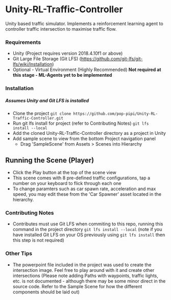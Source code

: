 # Unity-RL-Traffic-Controller
Unity based traffic simulator. Implements a reinforcement learning agent to controller traffic intersection to maximise traffic flow.

### Requirements
* Unity (Project requires version 2018.4.10f1 or above)
* Git Large File Storage (Git LFS) (https://github.com/git-lfs/git-lfs/wiki/Installation)
* Optional - Virtual Environment (Highly Recommended) **Not required at this stage - ML-Agents yet to be implemented**

### Installation
##### Assumes Unity and Git LFS is installed
- Clone the project `git clone https://github.com/pop-pipi/Unity-RL-Traffic-Controller.git`
- Run git lfs install for project (refer to Contributing Notes) `git lfs install --local`
- Add the cloned Unity-RL-Traffic-Controller directory as a project in Unity
- Add sample scene to view from the bottom Project navigation panel
  - Drag 'SampleScene' from Assets > Scenes into Hierarchy
  
## Running the Scene (Player)
- Click the Play button at the top of the scene view
- This scene comes with 8 pre-defined traffic configurations, tap a number on your keyboard to flick through each one
- To change paramters such as car spawn rate, acceleration and max speed, you may edit these from the 'Car Spawner' asset located in the hierarchy. 

### Contributing Notes
- Contributes must use Git LFS when commiting to this repo, running this command in the project directory `git lfs install --local` (note if you have installed Git LFS on your OS previously using `git lfs install` then this step is not required)

### Other Tips
- The powerpoint file included in the project was used to create the intersection image. Feel free to play around with it and create other intersections (Please note adding Paths with waypoints, traffic lights, etc. is not documented - although there may be some minor direct in the source code. Refer to the Sample Scene for how the different components should be laid out)
